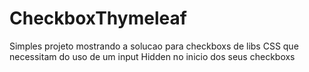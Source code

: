 # CheckboxThymeleaf
Simples projeto mostrando a solucao para checkboxs de libs CSS que necessitam do uso de um input Hidden no inicio dos seus checkboxs
